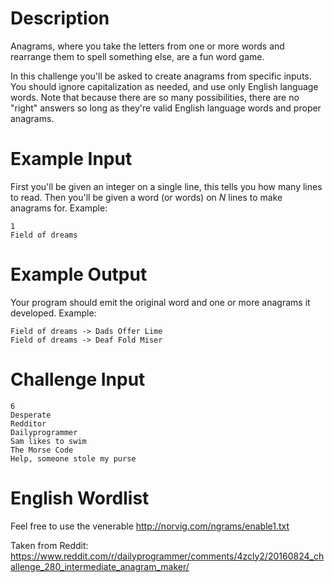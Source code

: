 # Description

Anagrams, where you take the letters from one or more words and rearrange them to spell something else, are a fun word game. 

In this challenge you'll be asked to create anagrams from specific inputs. You should ignore capitalization as needed, and use only English language words. Note that because there are so many possibilities, there are no "right" answers so long as they're valid English language words and proper anagrams. 

# Example Input

First you'll be given an integer on a single line, this tells you how many lines to read. Then you'll be given a word (or words) on *N* lines to make anagrams for. Example:

    1
    Field of dreams

# Example Output 

Your program should emit the original word and one or more anagrams it developed. Example:

    Field of dreams -> Dads Offer Lime
    Field of dreams -> Deaf Fold Miser

# Challenge Input

    6
    Desperate
    Redditor
    Dailyprogrammer
    Sam likes to swim
    The Morse Code
    Help, someone stole my purse

# English Wordlist

Feel free to use the venerable http://norvig.com/ngrams/enable1.txt 

Taken from Reddit: https://www.reddit.com/r/dailyprogrammer/comments/4zcly2/20160824_challenge_280_intermediate_anagram_maker/
